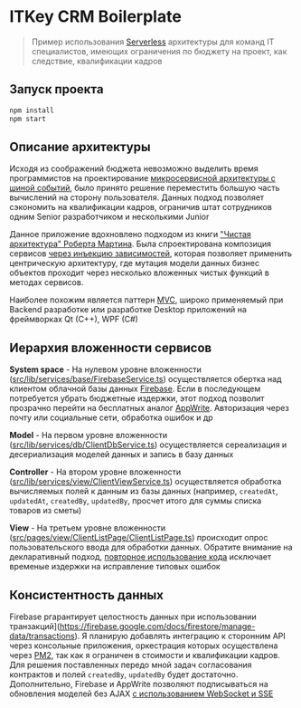 # ITKey CRM Boilerplate

> Пример использования [Serverless](https://en.wikipedia.org/wiki/Serverless_computing) архитектуры для команд IT специалистов, имеющих ограничения по бюджету на проект, как следствие, квалификации кадров

## Запуск проекта

```bash
npm install
npm start
```

## Описание архитектуры

Исходя из соображений бюджета невозможно выделить время программистов на проектирование [микросервисной архитектуры с шиной событий](https://kafka.apache.org/), было принято решение переместить большую часть вычислений на сторону пользователя. Данных подход позволяет сэкономить на квалификации кадров, ограничив штат сотрудников одним Senior разработчиком и несколькими Junior

Данное приложение вдохновлено подходом из книги ["Чистая архитектура" Роберта Мартина](https://habr.com/en/articles/672328/). Была спроектирована композиция сервисов [через инъекцию зависимостей](https://learn.microsoft.com/en-us/aspnet/core/fundamentals/dependency-injection?view=aspnetcore-7.0), которая позволяет применить центрическую архитектуру, где мутация модели данных бизнес объектов проходит через несколько вложенных чистых функций в методах сервисов.

Наиболее похожим является паттерн [MVC](https://en.wikipedia.org/wiki/Model%E2%80%93view%E2%80%93controller), широко применяемый при Backend разработке или разработке Desktop приложений на фреймворках Qt (C++), WPF (C#)

## Иерархия вложенности сервисов

**System space** - На нулевом уровне вложенности ([src/lib/services/base/FirebaseService.ts](src/lib/services/base/FirebaseService.ts)) осуществляется обертка над клиентом облачной базы данных [Firebase](https://firebase.google.com/). Если в последующем потребуется убрать бюджетные издержки, этот подход позволит прозрачно перейти на бесплатных аналог [AppWrite](https://appwrite.io). Авторизация через почту или социальные сети, обработка ошибок и др

**Model** - На первом уровне вложенности ([src/lib/services/db/ClientDbService.ts](src/lib/services/db/ClientDbService.ts)) осуществляется сереализация и десериализация моделей данных и запись в базу данных

**Controller** - На втором уровне вложенности ([src/lib/services/view/ClientViewService.ts](src/lib/services/view/ClientViewService.ts)) осуществляется обработка вычисляемых полей к данным из базы данных (например, `createdAt`, `updatedAt`, `createdBy`, `updatedBy`, просчет итого для суммы списка товаров из сметы)

**View** - На третьем уровне вложенности ([src/pages/view/ClientListPage/ClientListPage.ts](src/pages/view/ClientListPage/ClientListPage.ts)) происходит опрос пользовательского ввода для обработки данных. Обратите внимание на декларативный подход, [повторное использование кода](https://github.com/react-declarative/react-declarative) исключает временые издержки на исправление типовых ошибок

## Консистентность данных

Firebase pгарантирует целостность данных при использовании транзакций](https://firebase.google.com/docs/firestore/manage-data/transactions). Я планирую добавлять интеграцию к сторонним API через консольные приложения, оркестрация которых осуществлена через [PM2](https://pm2.keymetrics.io/), так как я ограничен в стоимости и квалификации кадров. Для решения поставленных передо мной задач согласования контрактов и полей `createdBy`,  `updatedBy` будет достаточно. Дополнительно, Firebase и AppWrite позволяют подписываться на обновления моделей без AJAX [с использованием WebSocket и SSE](https://firebase.google.com/docs/firestore/query-data/listen)


